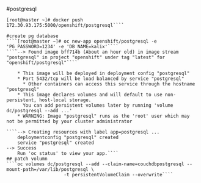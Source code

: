#postgresql
````[root@master ~]# docker tag sameersbn/postgresql 172.30.93.175:5000/openshift/postgresql
[root@master ~]# docker push 172.30.93.175:5000/openshift/postgresql````

#create pg database  
````[root@master ~]# oc new-app openshift/postgresql -e 'PG_PASSWORD=1234' -e 'DB_NAME=kalix'````
````--> Found image bff714b (About an hour old) in image stream "postgresql" in project "openshift" under tag "latest" for "openshift/postgresql"````

    * This image will be deployed in deployment config "postgresql"
    * Port 5432/tcp will be load balanced by service "postgresql"
      * Other containers can access this service through the hostname "postgresql"
    * This image declares volumes and will default to use non-persistent, host-local storage.
      You can add persistent volumes later by running 'volume dc/postgresql --add ...'
    * WARNING: Image "postgresql" runs as the 'root' user which may not be permitted by your cluster administrator

````--> Creating resources with label app=postgresql ...
    deploymentconfig "postgresql" created
    service "postgresql" created
--> Success
    Run 'oc status' to view your app.````   
## patch volumn
````oc volumes dc/postgresql --add --claim-name=couchdbpostgresql --mount-path=/var/lib/postgresql \
                     -t persistentVolumeClaim --overwrite````

